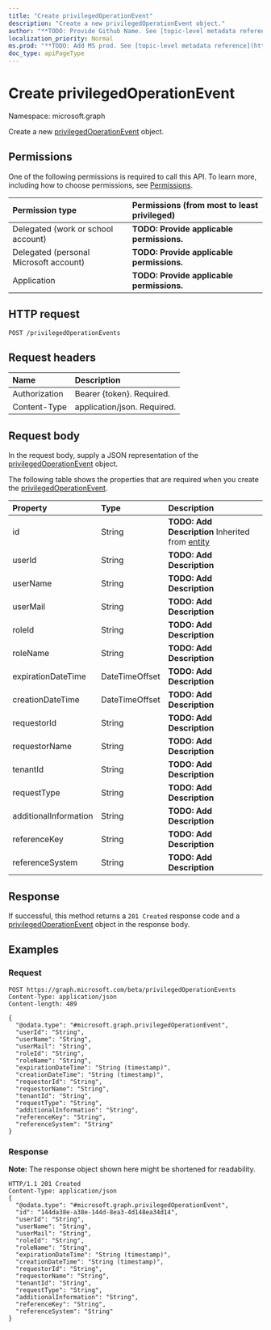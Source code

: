 ```yaml
---
title: "Create privilegedOperationEvent"
description: "Create a new privilegedOperationEvent object."
author: "**TODO: Provide Github Name. See [topic-level metadata reference](https://msgo.azurewebsites.net/add/document/guidelines/metadata.html#topic-level-metadata)**"
localization_priority: Normal
ms.prod: "**TODO: Add MS prod. See [topic-level metadata reference](https://msgo.azurewebsites.net/add/document/guidelines/metadata.html#topic-level-metadata)**"
doc_type: apiPageType
---
```


# Create privilegedOperationEvent
Namespace: microsoft.graph

Create a new [privilegedOperationEvent](../resources/privilegedoperationevent.md) object.

## Permissions
One of the following permissions is required to call this API. To learn more, including how to choose permissions, see [Permissions](/concepts/permissions-reference.md).

|Permission type|Permissions (from most to least privileged)|
|:---|:---|
|Delegated (work or school account)|**TODO: Provide applicable permissions.**|
|Delegated (personal Microsoft account)|**TODO: Provide applicable permissions.**|
|Application|**TODO: Provide applicable permissions.**|

## HTTP request

<!-- {
  "blockType": "ignored"
}
-->
``` http
POST /privilegedOperationEvents
```

## Request headers
|Name|Description|
|:---|:---|
|Authorization|Bearer {token}. Required.|
|Content-Type|application/json. Required.|

## Request body
In the request body, supply a JSON representation of the [privilegedOperationEvent](../resources/privilegedoperationevent.md) object.

The following table shows the properties that are required when you create the [privilegedOperationEvent](../resources/privilegedoperationevent.md).

|Property|Type|Description|
|:---|:---|:---|
|id|String|**TODO: Add Description** Inherited from [entity](../resources/entity.md)|
|userId|String|**TODO: Add Description**|
|userName|String|**TODO: Add Description**|
|userMail|String|**TODO: Add Description**|
|roleId|String|**TODO: Add Description**|
|roleName|String|**TODO: Add Description**|
|expirationDateTime|DateTimeOffset|**TODO: Add Description**|
|creationDateTime|DateTimeOffset|**TODO: Add Description**|
|requestorId|String|**TODO: Add Description**|
|requestorName|String|**TODO: Add Description**|
|tenantId|String|**TODO: Add Description**|
|requestType|String|**TODO: Add Description**|
|additionalInformation|String|**TODO: Add Description**|
|referenceKey|String|**TODO: Add Description**|
|referenceSystem|String|**TODO: Add Description**|



## Response

If successful, this method returns a `201 Created` response code and a [privilegedOperationEvent](../resources/privilegedoperationevent.md) object in the response body.

## Examples

### Request
<!-- {
  "blockType": "request",
  "name": "create_privilegedoperationevent_from_privilegedoperationevents"
}
-->
``` http
POST https://graph.microsoft.com/beta/privilegedOperationEvents
Content-Type: application/json
Content-length: 489

{
  "@odata.type": "#microsoft.graph.privilegedOperationEvent",
  "userId": "String",
  "userName": "String",
  "userMail": "String",
  "roleId": "String",
  "roleName": "String",
  "expirationDateTime": "String (timestamp)",
  "creationDateTime": "String (timestamp)",
  "requestorId": "String",
  "requestorName": "String",
  "tenantId": "String",
  "requestType": "String",
  "additionalInformation": "String",
  "referenceKey": "String",
  "referenceSystem": "String"
}
```


### Response
**Note:** The response object shown here might be shortened for readability.
<!-- {
  "blockType": "response",
  "truncated": true,
  "@odata.type": "microsoft.graph.privilegedoperationevent"
}
-->
``` http
HTTP/1.1 201 Created
Content-Type: application/json
{
  "@odata.type": "#microsoft.graph.privilegedOperationEvent",
  "id": "144da38e-a38e-144d-8ea3-4d148ea34d14",
  "userId": "String",
  "userName": "String",
  "userMail": "String",
  "roleId": "String",
  "roleName": "String",
  "expirationDateTime": "String (timestamp)",
  "creationDateTime": "String (timestamp)",
  "requestorId": "String",
  "requestorName": "String",
  "tenantId": "String",
  "requestType": "String",
  "additionalInformation": "String",
  "referenceKey": "String",
  "referenceSystem": "String"
}
```

